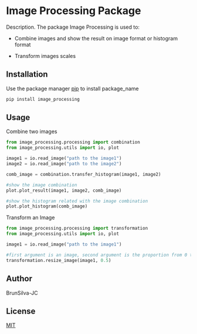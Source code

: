 # Image Processing Package

Description. 
The package Image Processing is used to:
	
- Combine images and show the result on image format or histogram format
	

- Transform images scales

## Installation

Use the package manager [pip](https://pip.pypa.io/en/stable/) to install package_name

```bash
pip install image_processing
```

## Usage

Combine two images
```python
from image_processing.processing import combination
from image_processing.utils import io, plot

image1 = io.read_image("path to the image1")
image2 = io.read_image("path to the image2")

comb_image = combination.transfer_histogram(image1, image2)

#show the image combination
plot.plot_result(image1, image2, comb_image)

#show the histogram related with the image combination
plot.plot_histogram(comb_image)
```

Transform an Image
```python
from image_processing.processing import transformation
from image_processing.utils import io, plot

image1 = io.read_image("path to the image1")

#first argument is an image, second argument is the proportion from 0 to 1
transformation.resize_image(image1, 0.5)
```

## Author
BrunSilva-JC

## License
[MIT](https://choosealicense.com/licenses/mit/)